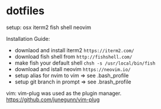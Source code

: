 # dotfiles

setup:
osx
iterm2
fish shell
neovim

Installation Guide:
- downlaod and install iterm2 `https://iterm2.com/`
- download fish shell from `http://fishshell.com/`
- make fish your default shell `chsh -s /usr/local/bin/fish`
- download and istall neovim `https://neovim.io/`
- setup alias for nvim to vim => see .bash_profile
- setup git branch in prompt => see .brash_profile

vim:
vim-plug was used as the plugin manager.
https://github.com/junegunn/vim-plug
